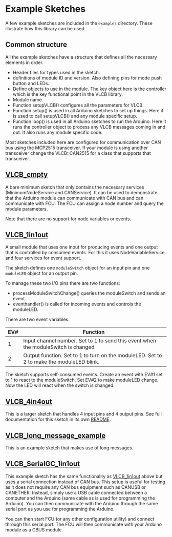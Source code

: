 # Example Sketches
A few example sketches are included in the `examples` directory.
These illustrate how this library can be used.

## Common structure
All the example sketches have a structure that defines all the necessary
elements in order.

* Header files for types used in the sketch.
* definitions of module ID and version. Also defining pins for mode push button and LEDs.
* Define objects to use in the module. 
  The key object here is the controller which is the key functional point in the VLCB library.
* Module name. 
* Function setupVLCB() configures all the parameters for VLCB.
* Function setup() is used in all Arduino sketches to set up things.
  Here it is used to call setupVLCB() and any module specific setup.
* Function loop() is used in all Arduino sketches to run the Arduino.
  Here it runs the controller object to process any VLCB messages coming in and out.
  It also runs any module specific code.

Most sketches included here are configured for communication over CAN bus
using the MCP2515 transceiver.
If your module is using another transceiver change the VLCB::CAN2515 for 
a class that supports that transceiver.

## [VLCB_empty](../examples/VLCB_empty/VLCB_empty.ino)
A bare minimum sketch that only contains the necessary services (MinimumNodeService
and CANService). 
It can be used to demonstrate that the Arduino module can communicate with CAN bus
and can communicate with FCU.
The FCU can assign a node number and query the module parameters.

Note that there are no support for node variables or events.

## [VLCB_1in1out](../examples/VLCB_1in1out/VLCB_1in1out.ino)
A small module that uses one input for producing events and one output that
is controlled by consumed events. 
For this it uses NodeVariableService and four services for event support.

The sketch defines one `moduleSwitch` object for an input pin 
and one `moduleLED` object for an output pin.

To manage these two I/O pins there are two functions:
* processModuleSwitchChange() queries the moduleSwitch and sends an event.
* eventhandler() is called for incoming events and controls the moduleLED.

There are two event variables:

| EV# | Function                                                                                  |
|-----|-------------------------------------------------------------------------------------------|
| 1   | Input channel number. Set to 1 to send this event when the moduleSwitch is changed        |
| 2   | Output function. Set to 1 to turn on the moduleLED. Set to 2 to make the moduleLED blink. |

The sketch supports self-consumed events. 
Create an event with EV#1 set to 1 to react to the moduleSwitch. 
Set EV#2 to make moduleLED change.
Now the LED will react when the switch is changed.

## [VLCB_4in4out](../examples/VLCB_4in4out/VLCB_4in4out.ino)
This is a larger sketch that handles 4 input pins and 4 output pins.
See full documentation for this sketch in its own [README](../docs/VLCB4in4out_README.md).

## [VLCB_long_message_example](../examples/VLCB_long_message_example/VLCB_long_message_example.ino)
This is an example sketch that makes use of long messages.

## [VLCB_SerialGC_1in1out](../examples/VLCB_SerialGC_1in1out/VLCB_SerialGC_1in1out.ino)
This example sketch has the same functionality as [VLCB_1in1out](Examples.md#vlcb_1in1out) above
but uses a serial connection instead of CAN bus.
This setup is useful for testing as it does not require any CAN bus equipment
such as CANUSB or CANETHER. 
Instead, simply use a USB cable connected between a computer and the Arduino
(same cable as is used for programming the Arduino).
You can then communicate with the Arduino through the same serial port as you
use for programming the Arduino.

You can then start FCU (or any other configuration utility) and connect through
this serial port.
The FCU will then communicate with your Arduino module as a CBUS module.
